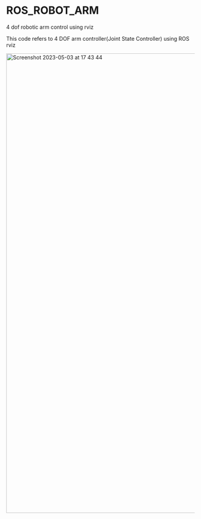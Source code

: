 # ROS_ROBOT_ARM
4 dof robotic arm control using rviz

This code refers to 4 DOF arm controller(Joint State Controller) using ROS rviz

<img width="1227" alt="Screenshot 2023-05-03 at 17 43 44" src="https://user-images.githubusercontent.com/77208138/235912721-c995bd72-3bdf-4c46-a339-4c10a77a916e.png">

